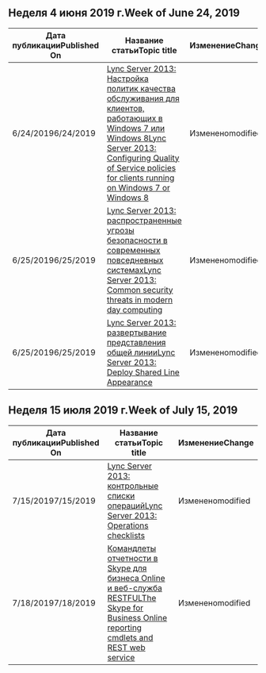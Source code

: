 <!-- This file is generated automatically each week. Changes made to this file will be overwritten.-->




## <a name="week-of-june-24-2019"></a><span data-ttu-id="30383-101">Неделя 4 июня 2019 г.</span><span class="sxs-lookup"><span data-stu-id="30383-101">Week of June 24, 2019</span></span>


| <span data-ttu-id="30383-102">Дата публикации</span><span class="sxs-lookup"><span data-stu-id="30383-102">Published On</span></span> |<span data-ttu-id="30383-103">Название статьи</span><span class="sxs-lookup"><span data-stu-id="30383-103">Topic title</span></span> | <span data-ttu-id="30383-104">Изменение</span><span class="sxs-lookup"><span data-stu-id="30383-104">Change</span></span> |
|------|------------|--------|
| <span data-ttu-id="30383-105">6/24/2019</span><span class="sxs-lookup"><span data-stu-id="30383-105">6/24/2019</span></span> | [<span data-ttu-id="30383-106">Lync Server 2013: Настройка политик качества обслуживания для клиентов, работающих в Windows 7 или Windows 8</span><span class="sxs-lookup"><span data-stu-id="30383-106">Lync Server 2013: Configuring Quality of Service policies for clients running on Windows 7 or Windows 8</span></span>](/LyncServer/lync-server-2013-configuring-quality-of-service-policies-for-clients-running-on-windows-7-or-windows-8) | <span data-ttu-id="30383-107">Изменено</span><span class="sxs-lookup"><span data-stu-id="30383-107">modified</span></span> |
| <span data-ttu-id="30383-108">6/25/2019</span><span class="sxs-lookup"><span data-stu-id="30383-108">6/25/2019</span></span> | [<span data-ttu-id="30383-109">Lync Server 2013: распространенные угрозы безопасности в современных повседневных системах</span><span class="sxs-lookup"><span data-stu-id="30383-109">Lync Server 2013: Common security threats in modern day computing</span></span>](/LyncServer/lync-server-2013-common-security-threats-in-modern-day-computing) | <span data-ttu-id="30383-110">Изменено</span><span class="sxs-lookup"><span data-stu-id="30383-110">modified</span></span> |
| <span data-ttu-id="30383-111">6/25/2019</span><span class="sxs-lookup"><span data-stu-id="30383-111">6/25/2019</span></span> | [<span data-ttu-id="30383-112">Lync Server 2013: развертывание представления общей линии</span><span class="sxs-lookup"><span data-stu-id="30383-112">Lync Server 2013: Deploy Shared Line Appearance</span></span>](/LyncServer/lync-server-2013-deploy-shared-line-appearance) | <span data-ttu-id="30383-113">Изменено</span><span class="sxs-lookup"><span data-stu-id="30383-113">modified</span></span> |


## <a name="week-of-july-15-2019"></a><span data-ttu-id="30383-114">Неделя 15 июля 2019 г.</span><span class="sxs-lookup"><span data-stu-id="30383-114">Week of July 15, 2019</span></span>


| <span data-ttu-id="30383-115">Дата публикации</span><span class="sxs-lookup"><span data-stu-id="30383-115">Published On</span></span> |<span data-ttu-id="30383-116">Название статьи</span><span class="sxs-lookup"><span data-stu-id="30383-116">Topic title</span></span> | <span data-ttu-id="30383-117">Изменение</span><span class="sxs-lookup"><span data-stu-id="30383-117">Change</span></span> |
|------|------------|--------|
| <span data-ttu-id="30383-118">7/15/2019</span><span class="sxs-lookup"><span data-stu-id="30383-118">7/15/2019</span></span> | [<span data-ttu-id="30383-119">Lync Server 2013: контрольные списки операций</span><span class="sxs-lookup"><span data-stu-id="30383-119">Lync Server 2013: Operations checklists</span></span>](/LyncServer/lync-server-2013-operations-checklists) | <span data-ttu-id="30383-120">Изменено</span><span class="sxs-lookup"><span data-stu-id="30383-120">modified</span></span> |
| <span data-ttu-id="30383-121">7/18/2019</span><span class="sxs-lookup"><span data-stu-id="30383-121">7/18/2019</span></span> | [<span data-ttu-id="30383-122">Командлеты отчетности в Skype для бизнеса Online и веб-служба RESTFUL</span><span class="sxs-lookup"><span data-stu-id="30383-122">The Skype for Business Online reporting cmdlets and REST web service</span></span>](/LyncServer/the-skype-for-business-online-reporting-cmdlets-and-rest-web-service) | <span data-ttu-id="30383-123">Изменено</span><span class="sxs-lookup"><span data-stu-id="30383-123">modified</span></span> |
